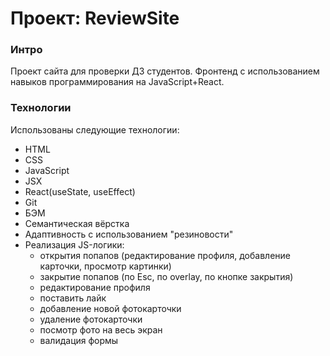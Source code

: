 # Проект: ReviewSite

### Интро

Проект сайта для проверки ДЗ студентов. Фронтенд с использованием навыков программирования на JavaScript+React.

### Технологии

Использованы следующие технологии:

- HTML
- CSS
- JavaScript
- JSX
- React(useState, useEffect)
- Git
- БЭМ
- Семантическая вёрстка
- Адаптивность с использованием "резиновости"
- Реализация JS-логики:
  - открытия попапов (редактирование профиля, добавление карточки, просмотр картинки)
  - закрытие попапов (по Esc, по overlay, по кнопке закрытия)
  - редактирование профиля
  - поставить лайк
  - добавление новой фотокарточки
  - удаление фотокарточки
  - посмотр фото на весь экран
  - валидация формы
